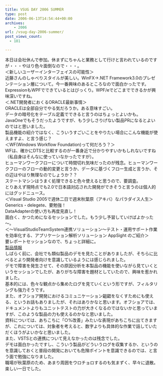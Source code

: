 ```yaml
---
title: VSUG DAY 2006 SUMMER
type: post
date: 2006-06-13T14:54:44+00:00
archives:
    - 2006
url: /vsug-day-2006-summer/
post_views_count:
  - 181

---
```

本日は会社休んで参加。休まずにちゃんと業務として行けと言われているのですが・・・やはり色々面倒なので・・・。  
＜新しいユーザーインターフェイスの可能性＞  
近藤さんのしゃべりスタイルが美しい。WinFX→.NET Framework3.0のプレゼンテーション層について。今一番興味のあるところなので面白かったです。ExpressionもWPFでできているとはびっくり。WPF/eでどこまでできるかが興味深いですね。  
＜.NET開発者におくるORACLE最新事情＞  
ORACLEは全部自分でやる気だろうか。ある意味すごい。  
データの暗号化をテーブル定義でできると言うのはちょっとよいかも。  
JavaOneでもそうだったようですが、もう少しさりげない製品PRになるとよいのではと思いました。  
製品機能の紹介ではなく、こういうすごいことをやりたい場合にこんな機能が使えますよ、と言う感じ？  
＜WF(Windows Workflow Foundation)って何だろう？＞  
WFは、確かにDTSと比較するのが一番身近で分かりやすいかもしれないですね（私自身はそんなに使っていなかったですが）。  
ヒューマンワークフローについて時間切れ気味だったのが残念。ヒューマンワークフローのフローの動的変更と言うか、データに基づくフロー生成と言うか、その辺はやはり無理なのでしょうか？？  
ステートマシンはうまく処理できると色々使えると思うので、要調査。  
とりあえず現時点でも2.0で日本語対応された開発ができそうと言うのは個人的にはグッドニュース。  
＜Visual Studio 2005で週休二日で週末秋葉原（アキバ）なパラダイス人生＞  
Generics・delegete、要勉強！  
DataAdapterの使い方も再度見直し！  
面白く、かつためになるセッションでした。もう少し予習していけばよかった～。  
＜～VisualStudioTeamSystem連携ソリューション～テスト・運用サポート作業を効率化する、アプリケーション解析ソリューション AppSight のご紹介＞  
要レポートセッションなので、ちょっと詳細に。  
[製品情報][1]  
しばらく前に、会社でも類似製品のデモを見たことがありましたが、そちらに比べるとより開発者向けを意識しているようには感じられました。  
デモで障害を発生させて、その原因分析を本製品の機能を使いながら見ていくというセッションでしたが、ありがちな障害を題材としていたので、興味を惹かれました。  
基本的には、色々な観点から集めたログを見ていくという形ですが、フィルタリングも強力そうです。  
また、オフショア開発におけるコミュニケーション齟齬をなくすためにも使える、というお話もありましたが、それはありかなと思います。オフショアでは、ドキュメントよりもユニットテストの力が大きくなるのではないかと思っていますが、このような製品の力も使えるのかなと思いました。  
資料については、あちこちに「○%改善」みたいな表現があちこちに出てきますが、これについては、対象者を考えると、数字よりも具体的な作業で話していただくほうがよいかなと思いました。  
また、VSTSとの連携について見えなかったのは残念でした。  
デモは面白かったですし、こういう製品がどういうログを収集するか、というのを意識しておくと普段の開発においても危険ポイントを意識できるのでは、と言う面で勉強になりました。  
職場が秋葉原のため、あまり周囲をウロチョロするのも気まずく、早々に退散。  
楽しい一日でした。

 [1]: http://www.isid.co.jp/solution/development/appsight.html